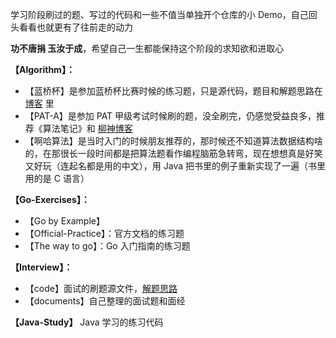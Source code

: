 学习阶段刷过的题、写过的代码和一些不值当单独开个仓库的小 Demo，自己回头看看也就更有了往前走的动力

**功不唐捐 玉汝于成**，希望自己一生都能保持这个阶段的求知欲和进取心

**【Algorithm】：**
* 【蓝桥杯】是参加蓝桥杯比赛时候的练习题，只是源代码，题目和解题思路在 [博客](https://aidanblog.top) 里
* 【PAT-A】是参加 PAT 甲级考试时候刷的题，没全刷完，仍感觉受益良多，推荐《算法笔记》和 [柳神博客](https://www.liuchuo.net/)
* 【啊哈算法】是当时入门的时候朋友推荐的，那时候还不知道算法数据结构啥的，在那很长一段时间都是把算法题看作编程脑筋急转弯，现在想想真是好笑又好玩（连起名都是用的中文），用 Java 把书里的例子重新实现了一遍（书里用的是 C 语言）

**【Go-Exercises】：**
* 【Go by Example】
* 【Official-Practice】：官方文档的练习题
* 【The way to go】：Go 入门指南的练习题

**【Interview】：**
* 【code】面试的刷题源文件，[解题思路](https://aidanblog.top/2021/09/11/Interview-code-Arithmetic/)
* 【documents】自己整理的面试题和面经

**【Java-Study】**
Java 学习的练习代码